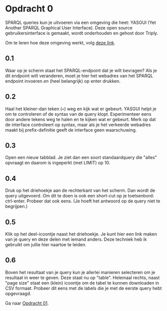 # Opdracht 0
SPARQL queries kun je uitvoeren via een omgeving die heet: YASGUI (Yet Another SPARQL Graphical User Interface). Deze open source gebruikersinterface is gemaakt, wordt onderhouden en gehost door Triply. 

Om te leren hoe deze omgeving werkt, volg [deze link](https://api.triplydb.com/s/fTiQjMYeP).

## 0.1 
Waar op je scherm staat het SPARQL-endpoint dat je wilt bevragen?
Als je dit endpoint wilt veranderen, moet je hier het webadres van het SPARQL endpoint invoeren *en* (heel belangrijk) op enter drukken.

## 0.2 
Haal het kleiner-dan teken (```<```) weg en kijk wat er gebeurt. YASGUI helpt je om te controleren of de syntax van de query klopt. Experimenteer eens door andere tekens weg te halen en te kijken wat er gebeurt. Merk op dat de interface controleert op syntax, maar als je het verkeerde webadres maakt bij prefix-definitie geeft de interface geen waarschuwing.

## 0.3 
Open een nieuw tabblad. Je ziet dan een soort standaardquery die "alles" opvraagt en daarom is ingeperkt (met LIMIT) op 10.

## 0.4 
Druk op het driehoekje aan de rechterkant van het scherm. Dan wordt de query uitgevoerd. Om dit te doen is ook een short-cut op je toetsenbord: ctrl-enter. Probeer dat ook eens. (Je hoeft het antwoord op de query niet te begrijpen.)

## 0.5 
Klik op het deel-icoontje naast het driehoekje. Je kunt hier een link maken van je query en deze delen met iemand anders. Deze techniek heb ik gebruikt om jullie hier naartoe te leiden.

## 0.6 
Boven het resultaat van je query kun je allerlei manieren selecteren om je resultaat in weer te geven. Deze staat nu op "table". Helemaal rechts, naast "page size" staat een (klein) icoontje om de tabel te kunnen downloaden in CSV formaat. Probeer dit eens met de labels die je met de eerste query hebt opgevraagd. 

Ga naar [Opdracht 01](opdracht01.md).
